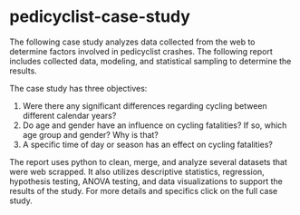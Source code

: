 # pedicyclist-case-study

The following case study analyzes data collected from the web to determine factors involved in pedicyclist crashes. The following report includes collected data, modeling, and statistical sampling to determine the results.

The case study has three objectives:
1) Were there any significant differences regarding cycling between different calendar years?  
2) Do age and gender have an influence on cycling fatalities? If so, which age group and gender? Why is that?  
3) A specific time of day or season has an effect on cycling fatalities?  

The report uses python to clean, merge, and analyze several datasets that were web scrapped. It also utilizes descriptive statistics, regression, hypothesis testing, ANOVA testing, and data visualizations to support the results of the study. For more details and specifics click on the full case study.
